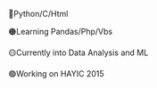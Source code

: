 🔴Python/C/Html

🟠Learning Pandas/Php/Vbs

🟡Currently into Data Analysis and ML

🟢Working on HAYIC 2015
